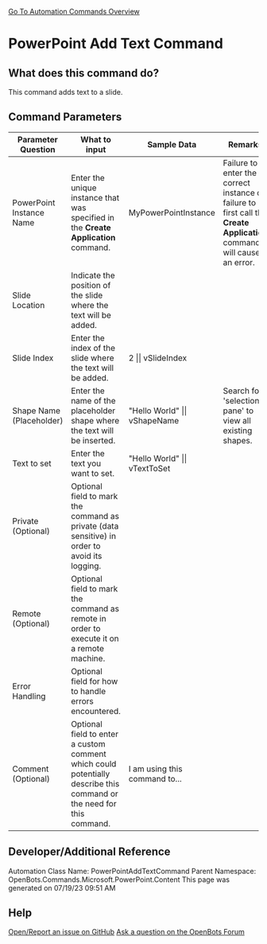 <!--TITLE: PowerPoint Add Text Command -->
<!-- SUBTITLE: a command in the Microsoft Commands\PowerPoint\Content group. -->
[Go To Automation Commands Overview](/automation-commands)


# PowerPoint Add Text Command


## What does this command do?
This command adds text to a slide.


## Command Parameters
| Parameter Question   	| What to input  	|  Sample Data 	| Remarks  	|
| ---                    | ---               | ---           | ---       |
|PowerPoint Instance Name|Enter the unique instance that was specified in the **Create Application** command.|MyPowerPointInstance|Failure to enter the correct instance or failure to first call the **Create Application** command will cause an error.|
|Slide Location|Indicate the position of the slide where the text will be added.|||
|Slide Index|Enter the index of the slide where the text will be added.|2 \|\| vSlideIndex||
|Shape Name (Placeholder)|Enter the name of the placeholder shape where the text will be inserted.|"Hello World" \|\| vShapeName|Search for 'selection pane' to view all existing shapes.|
|Text to set|Enter the text you want to set.|"Hello World" \|\| vTextToSet||
|Private (Optional)|Optional field to mark the command as private (data sensitive) in order to avoid its logging.|||
|Remote (Optional)|Optional field to mark the command as remote in order to execute it on a remote machine.|||
|Error Handling|Optional field for how to handle errors encountered.|||
|Comment (Optional)|Optional field to enter a custom comment which could potentially describe this command or the need for this command.|I am using this command to...||


## Developer/Additional Reference
Automation Class Name: PowerPointAddTextCommand
Parent Namespace: OpenBots.Commands.Microsoft.PowerPoint.Content
This page was generated on 07/19/23 09:51 AM


## Help
[Open/Report an issue on GitHub](https://github.com/OpenBotsAI/OpenBots.Studio/issues/new)
[Ask a question on the OpenBots Forum](https://openbots.ai/forums/)
